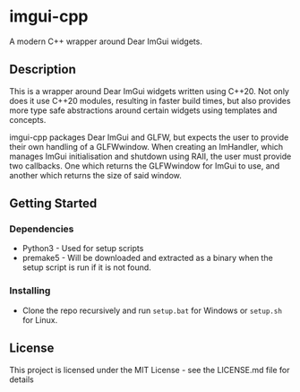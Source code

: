 # imgui-cpp

A modern C++ wrapper around Dear ImGui widgets.

## Description

This is a wrapper around Dear ImGui widgets written using C++20. Not only does it use C++20 modules, resulting in faster build times, but also provides
more type safe abstractions around certain widgets using templates and concepts. 

imgui-cpp packages Dear ImGui and GLFW, but expects the user to provide their own handling of a GLFWwindow. When creating an ImHandler, which manages ImGui initialisation and shutdown 
using RAII, the user must provide two callbacks. One which returns the GLFWwindow for ImGui to use, and another which returns the size of said window.

## Getting Started

### Dependencies

* Python3 - Used for setup scripts
* premake5 - Will be downloaded and extracted as a binary when the setup script is run if it is not found.

### Installing

* Clone the repo recursively and run `setup.bat` for Windows or `setup.sh` for Linux.

## License

This project is licensed under the MIT License - see the LICENSE.md file for details